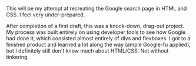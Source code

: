 This will be my attempt at recreating the Google search page in HTML and CSS. I feel very under-prepared.

After completion of a first draft, this was a knock-down, drag-out project. My process was built entirely on using developer tools to see how Google had done it, which consisted almost entirely of divs and flexboxes. I got to a finished product and learned a lot along the way (ample Google-fu applied), but I definitely still don't know much about HTML/CSS. Not without tinkering.